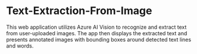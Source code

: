 # Text-Extraction-From-Image
This web application utilizes Azure AI Vision to recognize and extract text from user-uploaded images. The app then displays the extracted text and presents annotated images with bounding boxes around detected text lines and words.
